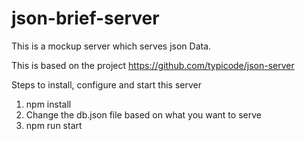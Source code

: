 # json-brief-server
This is a mockup server which serves json Data. 

This is based on the project https://github.com/typicode/json-server


Steps to install, configure and start this server
1. npm install
2. Change the db.json file based on what you want to serve
3. npm run start


